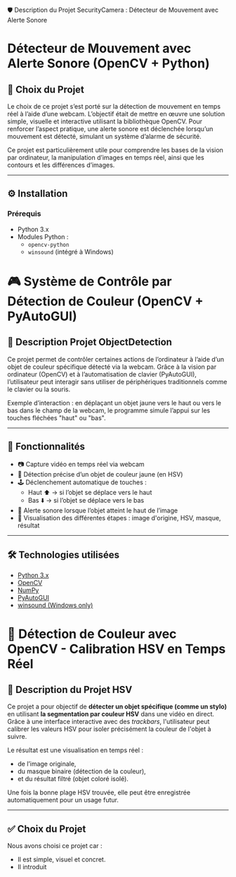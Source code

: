 🛡️ Description du Projet SecurityCamera : Détecteur de Mouvement avec Alerte Sonore

# Détecteur de Mouvement avec Alerte Sonore (OpenCV + Python)

## 🎯 Choix du Projet

Le choix de ce projet s’est porté sur la détection de mouvement en temps réel à l’aide d’une webcam. L’objectif était de mettre en œuvre une solution simple, visuelle et interactive utilisant la bibliothèque OpenCV. Pour renforcer l’aspect pratique, une alerte sonore est déclenchée lorsqu’un mouvement est détecté, simulant un système d’alarme de sécurité.

Ce projet est particulièrement utile pour comprendre les bases de la vision par ordinateur, la manipulation d’images en temps réel, ainsi que les contours et les différences d’images.

---

## ⚙️ Installation

### Prérequis

- Python 3.x
- Modules Python :
  - `opencv-python`
  - `winsound` (intégré à Windows)




# 🎮 Système de Contrôle par Détection de Couleur (OpenCV + PyAutoGUI)

## 📌 Description Projet ObjectDetection

Ce projet permet de contrôler certaines actions de l’ordinateur à l’aide d’un objet de couleur spécifique détecté via la webcam. Grâce à la vision par ordinateur (OpenCV) et à l’automatisation de clavier (PyAutoGUI), l’utilisateur peut interagir sans utiliser de périphériques traditionnels comme le clavier ou la souris.

Exemple d’interaction : en déplaçant un objet jaune vers le haut ou vers le bas dans le champ de la webcam, le programme simule l’appui sur les touches fléchées "haut" ou "bas".

---

## 🧠 Fonctionnalités

- 📷 Capture vidéo en temps réel via webcam
- 🎯 Détection précise d’un objet de couleur jaune (en HSV)
- 🕹️ Déclenchement automatique de touches :
  - Haut ⬆️ → si l’objet se déplace vers le haut
  - Bas ⬇️ → si l’objet se déplace vers le bas
- 🔔 Alerte sonore lorsque l’objet atteint le haut de l’image
- 🧪 Visualisation des différentes étapes : image d'origine, HSV, masque, résultat

---

## 🛠️ Technologies utilisées

- [Python 3.x](https://www.python.org/)
- [OpenCV](https://opencv.org/)
- [NumPy](https://numpy.org/)
- [PyAutoGUI](https://pyautogui.readthedocs.io/en/latest/)
- [winsound (Windows only)](https://docs.python.org/3/library/winsound.html)


# 🎯 Détection de Couleur avec OpenCV - Calibration HSV en Temps Réel

## 📌 Description du Projet HSV

Ce projet a pour objectif de **détecter un objet spécifique (comme un stylo)** en utilisant **la segmentation par couleur HSV** dans une vidéo en direct. Grâce à une interface interactive avec des *trackbars*, l'utilisateur peut calibrer les valeurs HSV pour isoler précisément la couleur de l'objet à suivre.

Le résultat est une visualisation en temps réel :
- de l’image originale,
- du masque binaire (détection de la couleur),
- et du résultat filtré (objet coloré isolé).

Une fois la bonne plage HSV trouvée, elle peut être enregistrée automatiquement pour un usage futur.

---

## ✅ Choix du Projet

Nous avons choisi ce projet car :
- Il est simple, visuel et concret.
- Il introduit










